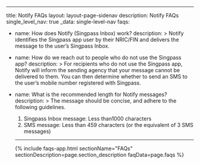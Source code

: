 ---
title: Notify FAQs
layout: layout-page-sidenav
description: Notify FAQs
single_level_nav: true
_data: single-level-nav
faqs:
  - name: How does Notify (Singpass Inbox) work?
    description: >
      Notify identifies the Singpass app user by their NRIC/FIN and delivers the message to the user’s Singpass Inbox.
  - name: How do we reach out to people who do not use the Singpass app?
    description: >
      For recipients who do not use the Singpass app, Notify will inform the sending agency that your message cannot be delivered to them. You can then determine whether to send an SMS to the user’s mobile number registered with Singpass. 
 - name: What is the recommended length for Notify messages?
    description: >
      The message should be concise, and adhere to the following guidelines.
      1. Singpass Inbox message: Less than1000 characters
      2. SMS message: Less than 459 characters (or the equivalent of 3 SMS messages)
      ---
      
      {% include faqs-app.html sectionName="FAQs" sectionDescription=page.section_description faqData=page.faqs %}

